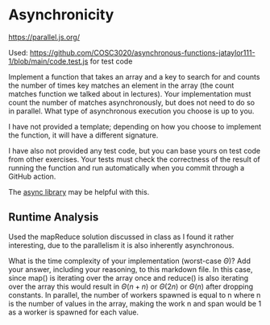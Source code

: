# Asynchronicity

https://parallel.js.org/

Used: https://github.com/COSC3020/asynchronous-functions-jataylor111-1/blob/main/code.test.js for test code

Implement a function that takes an array and a key to search for and counts the
number of times key matches an element in the array (the count matches function
we talked about in lectures). Your implementation must count the number of
matches asynchronously, but does not need to do so in parallel. What type of
asynchronous execution you choose is up to you.

I have not provided a template; depending on how you choose to implement the
function, it will have a different signature.

I have also not provided any test code, but you can base yours on test code from
other exercises. Your tests must check the correctness of the result of running
the function and run automatically when you commit through a GitHub action.

The [async library](https://caolan.github.io/async/v3/) may be helpful with
this.

## Runtime Analysis

Used the mapReduce solution discussed in class as I found it rather interesting, due to the parallelism it is also inherently asynchronous.

What is the time complexity of your implementation (worst-case $\Theta$)? Add
your answer, including your reasoning, to this markdown file.
In this case, since map() is iterating over the array once and reduce() is also iterating over the array this would result in $\Theta(n+n)$ or $\Theta(2n)$ or $\Theta(n)$ after dropping constants. In parallel, the number of workers spawned is equal to n where n is the number of values in the array, making the work n and span would be 1 as a worker is spawned for each value.
